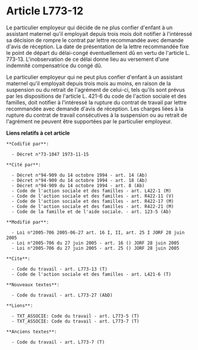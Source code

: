 # Article L773-12

Le particulier employeur qui décide de ne plus confier d'enfant à un assistant maternel qu'il employait depuis trois mois
doit notifier à l'intéressé sa décision de rompre le contrat par lettre recommandée avec demande d'avis de réception. La date
de présentation de la lettre recommandée fixe le point de départ du délai-congé éventuellement dû en vertu de l'article L.
773-13. L'inobservation de ce délai donne lieu au versement d'une indemnité compensatrice du congé dû.

Le particulier employeur qui ne peut plus confier d'enfant à un assistant maternel qu'il employait depuis trois mois au
moins, en raison de la suspension ou du retrait de l'agrément de celui-ci, tels qu'ils sont prévus par les dispositions de
l'article L. 421-6 du code de l'action sociale et des familles, doit notifier à l'intéressé la rupture du contrat de travail
par lettre recommandée avec demande d'avis de réception. Les charges liées à la rupture du contrat de travail consécutives à
la suspension ou au retrait de l'agrément ne peuvent être supportées par le particulier employeur.

**Liens relatifs à cet article**

	**Codifié par**:

	  - Décret n°73-1047 1973-11-15

	**Cité par**:

	  - Décret n°94-909 du 14 octobre 1994 - art. 14 (Ab)
	  - Décret n°94-909 du 14 octobre 1994 - art. 18 (Ab)
	  - Décret n°94-909 du 14 octobre 1994 - art. 8 (Ab)
	  - Code de l'action sociale et des familles - art. L422-1 (M)
	  - Code de l'action sociale et des familles - art. R422-11 (V)
	  - Code de l'action sociale et des familles - art. R422-17 (M)
	  - Code de l'action sociale et des familles - art. R422-21 (M)
	  - Code de la famille et de l'aide sociale. - art. 123-5 (Ab)

	**Modifié par**:

	  - Loi n°2005-706 2005-06-27 art. 16 I, II, art. 25 I JORF 28 juin 2005
	  - Loi n°2005-706 du 27 juin 2005 - art. 16 () JORF 28 juin 2005
	  - Loi n°2005-706 du 27 juin 2005 - art. 25 () JORF 28 juin 2005

	**Cite**:

	  - Code du travail - art. L773-13 (T)
	  - Code de l'action sociale et des familles - art. L421-6 (T)

	**Nouveaux textes**:

	  - Code du travail - art. L773-27 (AbD)

	**Liens**:

	  - TXT_ASSOCIE: Code du travail - art. L773-5 (T)
	  - TXT_ASSOCIE: Code du travail - art. L773-7 (T)

	**Anciens textes**:

	  - Code du travail - art. L773-7 (T)
